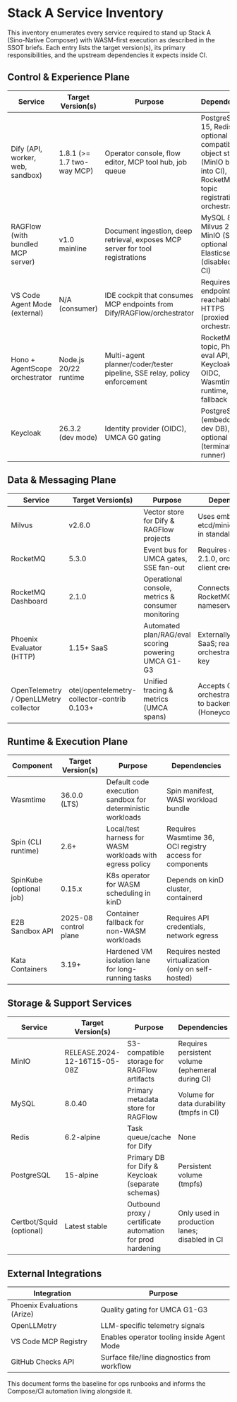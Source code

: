 # Stack A Service Inventory

This inventory enumerates every service required to stand up Stack A (Sino-Native Composer) with WASM-first execution as described in the SSOT briefs. Each entry lists the target version(s), its primary responsibilities, and the upstream dependencies it expects inside CI.

## Control & Experience Plane

| Service | Target Version(s) | Purpose | Dependencies |
| --- | --- | --- | --- |
| Dify (API, worker, web, sandbox) | 1.8.1 (>= 1.7 two-way MCP) | Operator console, flow editor, MCP tool hub, job queue | PostgreSQL 15, Redis 6, optional S3-compatible object store (MinIO baked into CI), RocketMQ topic registration via orchestrator |
| RAGFlow (with bundled MCP server) | v1.0 mainline | Document ingestion, deep retrieval, exposes MCP server for tool registrations | MySQL 8.0, Milvus 2.6.0, MinIO (S3), optional Elasticsearch (disabled for CI) |
| VS Code Agent Mode (external) | N/A (consumer) | IDE cockpit that consumes MCP endpoints from Dify/RAGFlow/orchestrator | Requires MCP endpoints reachable over HTTPS (proxied via orchestrator) |
| Hono + AgentScope orchestrator | Node.js 20/22 runtime | Multi-agent planner/coder/tester pipeline, SSE relay, policy enforcement | RocketMQ 5.3 topic, Phoenix eval API, Keycloak OIDC, Wasmtime 36 runtime, E2B fallback |
| Keycloak | 26.3.2 (dev mode) | Identity provider (OIDC), UMCA G0 gating | PostgreSQL (embedded dev DB), TLS optional (terminated by runner) |

## Data & Messaging Plane

| Service | Target Version(s) | Purpose | Dependencies |
| --- | --- | --- | --- |
| Milvus | v2.6.0 | Vector store for Dify & RAGFlow projects | Uses embedded etcd/minio/rocksmq in standalone mode |
| RocketMQ | 5.3.0 | Event bus for UMCA gates, SSE fan-out | Requires dashboard 2.1.0, orchestrator client credentials |
| RocketMQ Dashboard | 2.1.0 | Operational console, metrics & consumer monitoring | Connects to RocketMQ nameserver |
| Phoenix Evaluator (HTTP) | 1.15+ SaaS | Automated plan/RAG/eval scoring powering UMCA G1-G3 | Externally hosted SaaS; reachable via orchestrator with API key |
| OpenTelemetry / OpenLLMetry collector | otel/opentelemetry-collector-contrib 0.103+ | Unified tracing & metrics (UMCA spans) | Accepts OTLP from orchestrator, exports to backend (Honeycomb/Tempo) |

## Runtime & Execution Plane

| Component | Target Version(s) | Purpose | Dependencies |
| --- | --- | --- | --- |
| Wasmtime | 36.0.0 (LTS) | Default code execution sandbox for deterministic workloads | Spin manifest, WASI workload bundle |
| Spin (CLI runtime) | 2.6+ | Local/test harness for WASM workloads with egress policy | Requires Wasmtime 36, OCI registry access for components |
| SpinKube (optional job) | 0.15.x | K8s operator for WASM scheduling in kinD | Depends on kinD cluster, containerd |
| E2B Sandbox API | 2025-08 control plane | Container fallback for non-WASM workloads | Requires API credentials, network egress |
| Kata Containers | 3.19+ | Hardened VM isolation lane for long-running tasks | Requires nested virtualization (only on self-hosted) |

## Storage & Support Services

| Service | Target Version(s) | Purpose | Dependencies |
| --- | --- | --- | --- |
| MinIO | RELEASE.2024-12-16T15-05-08Z | S3-compatible storage for RAGFlow artifacts | Requires persistent volume (ephemeral during CI) |
| MySQL | 8.0.40 | Primary metadata store for RAGFlow | Volume for data durability (tmpfs in CI) |
| Redis | 6.2-alpine | Task queue/cache for Dify | None |
| PostgreSQL | 15-alpine | Primary DB for Dify & Keycloak (separate schemas) | Persistent volume (tmpfs) |
| Certbot/Squid (optional) | Latest stable | Outbound proxy / certificate automation for prod hardening | Only used in production lanes; disabled in CI |

## External Integrations

| Integration | Purpose |
| --- | --- |
| Phoenix Evaluations (Arize) | Quality gating for UMCA G1-G3 |
| OpenLLMetry | LLM-specific telemetry signals |
| VS Code MCP Registry | Enables operator tooling inside Agent Mode |
| GitHub Checks API | Surface file/line diagnostics from workflow |

This document forms the baseline for ops runbooks and informs the Compose/CI automation living alongside it.
